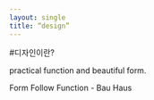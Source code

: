 ```yaml
---
layout: single
title: “design”
---
```


#디자인이란?

practical function and beautiful form.

Form Follow Function - Bau Haus
